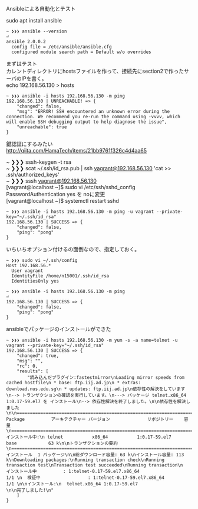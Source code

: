 Ansibleによる自動化とテスト

sudo apt install ansible


```
~ ❯❯❯ ansible --version                                                                                                              ⏎
ansible 2.0.0.2
  config file = /etc/ansible/ansible.cfg
  configured module search path = Default w/o overrides
```
まずはテスト  
カレントディレクトリにhostsファイルを作って、接続先にsection2で作ったサーバのIPを書く。  
echo 192.168.56.130 > hosts
```
~ ❯❯❯ ansible -i hosts 192.168.56.130 -m ping
192.168.56.130 | UNREACHABLE! => {
    "changed": false, 
    "msg": "ERROR! SSH encountered an unknown error during the connection. We recommend you re-run the command using -vvvv, which will enable SSH debugging output to help diagnose the issue", 
    "unreachable": true
}
```
鍵認証にするみたい  
http://qiita.com/HamaTech/items/21bb9761f326c4d4aa65

~ ❯❯❯ sssh-keygen -t rsa  
~ ❯❯❯ scat ~/.ssh/id_rsa.pub | ssh vagrant@192.168.56.130 'cat >> .ssh/authorized_keys'  
~ ❯❯❯ sssh vagrant@192.168.56.130  
[vagrant@localhost ~]$ sudo vi /etc/ssh/sshd_config  
PasswordAuthentication yes を noに変更  
[vagrant@localhost ~]$ systemctl restart sshd
```
~ ❯❯❯ ansible -i hosts 192.168.56.130 -m ping -u vagrant --private-key="~/.ssh/id_rsa"
192.168.56.130 | SUCCESS => {
    "changed": false, 
    "ping": "pong"
}
```
いちいちオプション付けるの面倒なので、指定しておく。
```
~ ❯❯❯ sudo vi ~/.ssh/config
Host 192.168.56.*
  User vagrant
  IdentityFile /home/n15001/.ssh/id_rsa
  IdentitiesOnly yes

~ ❯❯❯ ansible -i hosts 192.168.56.130 -m ping                                                                         ⏎
192.168.56.130 | SUCCESS => {
    "changed": false, 
    "ping": "pong"
}
```

ansibleでパッケージのインストールができた
```
~ ❯❯❯ ansible -i hosts 192.168.56.130 -m yum -s -a name=telnet -u vagrant --private-key="~/.ssh/id_rsa"
192.168.56.130 | SUCCESS => {
    "changed": true, 
    "msg": "", 
    "rc": 0, 
    "results": [
        "読み込んだプラグイン:fastestmirror\nLoading mirror speeds from cached hostfile\n * base: ftp.iij.ad.jp\n * extras: download.nus.edu.sg\n * updates: ftp.iij.ad.jp\n依存性の解決をしています\n--> トランザクションの確認を実行しています。\n---> パッケージ telnet.x86_64 1:0.17-59.el7 を インストール\n--> 依存性解決を終了しました。\n\n依存性を解決しました\n\n================================================================================\n Package          アーキテクチャー バージョン              リポジトリー    容量\n================================================================================\nインストール中:\n telnet           x86_64           1:0.17-59.el7           base            63 k\n\nトランザクションの要約\n================================================================================\nインストール  1 パッケージ\n\n総ダウンロード容量: 63 k\nインストール容量: 113 k\nDownloading packages:\nRunning transaction check\nRunning transaction test\nTransaction test succeeded\nRunning transaction\n  インストール中          : 1:telnet-0.17-59.el7.x86_64                     1/1 \n  検証中                  : 1:telnet-0.17-59.el7.x86_64                     1/1 \n\nインストール:\n  telnet.x86_64 1:0.17-59.el7                                                   \n\n完了しました!\n"
    ]
}
```
